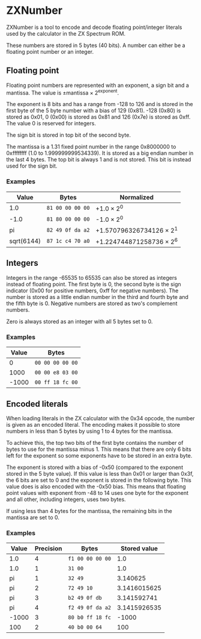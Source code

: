 # ZXNumber

ZXNumber is a tool to encode and decode floating point/integer literals used by the calculator in the ZX Spectrum ROM.

These numbers are stored in 5 bytes (40 bits). A number can either be a floating point number or an integer.

## Floating point
Floating point numbers are represented with an exponent, a sign bit and a mantissa. The value is ±mantissa × 2<sup>exponent</sup>.

The exponent is 8 bits and has a range from -128 to 126 and is stored in the first byte of the 5 byte number with a bias of 129 (0x81). -128 (0x80) is stored as 0x01, 0 (0x00) is stored as 0x81 and 126 (0x7e) is stored as 0xff. The value 0 is reserved for integers.

The sign bit is stored in top bit of the second byte.

The mantissa is a 1.31 fixed point number in the range 0x8000000 to 0xffffffff (1.0 to 1.999999999534339). It is stored as a big endian number in the last 4 bytes. The top bit is always 1 and is not stored. This bit is instead used for the sign bit.

### Examples

Value | Bytes | Normalized
----- | ----- | ----------
1.0 | `81 00 00 00 00` | +1.0 × 2<sup>0</sup>
-1.0 | `81 80 00 00 00` | -1.0 × 2<sup>0</sup>
pi | `82 49 0f da a2` | +1.570796326734126 × 2<sup>1</sup>
sqrt(6144) | `87 1c c4 70 a0` | +1.224744871258736 × 2<sup>6</sup>

## Integers

Integers in the range -65535 to 65535 can also be stored as integers instead of floating point. The first byte is 0, the second byte is the sign indicator (0x00 for positive numbers, 0xff for negative numbers). The number is stored as a little endian number in the third and fourth byte and the fifth byte is 0. Negative numbers are stored as two's complement numbers.

Zero is always stored as an integer with all 5 bytes set to 0.

### Examples

Value | Bytes
----  | -----
0 | `00 00 00 00 00`
1000 | `00 00 e8 03 00`
-1000 | `00 ff 18 fc 00`

## Encoded literals

When loading literals in the ZX calculator with the 0x34 opcode, the number is given as an encoded literal. The encoding makes it possible to store numbers in less than 5 bytes by using 1 to 4 bytes for the mantissa.

To achieve this, the top two bits of the first byte contains the number of bytes to use for the mantissa minus 1. This means that there are only 6 bits left for the exponent so some exponents have to be stored in an extra byte.

The exponent is stored with a bias of -0x50 (compared to the exponent stored in the 5 byte value). If this value is less than 0x01 or larger than 0x3f, the 6 bits are set to 0 and the exponent is stored in the following byte. This value does is also encoded with the -0x50 bias. This means that floating point values with exponent from -48 to 14 uses one byte for the exponent and all other, including integers, uses two bytes.

If using less than 4 bytes for the mantissa, the remaining bits in the mantissa are set to 0.

### Examples

Value | Precision | Bytes | Stored value
----- | --------- | ----- | ------------
1.0 | 4 | `f1 00 00 00 00` | 1.0
1.0 | 1 | `31 00` | 1.0
pi | 1 | `32 49` | 3.140625
pi | 2 | `72 49 10` | 3.1416015625
pi | 3 | `b2 49 0f db` | 3.141592741
pi | 4 | `f2 49 0f da a2` | 3.1415926535
-1000 | 3 | `80 b0 ff 18 fc` | -1000
100 | 2 | `40 b0 00 64` | 100
